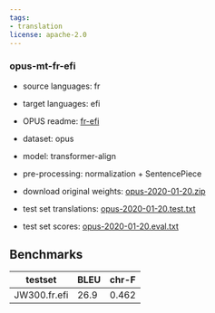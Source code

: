 ```yaml
---
tags:
- translation
license: apache-2.0
---
```


### opus-mt-fr-efi

* source languages: fr
* target languages: efi
*  OPUS readme: [fr-efi](https://github.com/Helsinki-NLP/OPUS-MT-train/blob/master/models/fr-efi/README.md)

*  dataset: opus
* model: transformer-align
* pre-processing: normalization + SentencePiece
* download original weights: [opus-2020-01-20.zip](https://object.pouta.csc.fi/OPUS-MT-models/fr-efi/opus-2020-01-20.zip)
* test set translations: [opus-2020-01-20.test.txt](https://object.pouta.csc.fi/OPUS-MT-models/fr-efi/opus-2020-01-20.test.txt)
* test set scores: [opus-2020-01-20.eval.txt](https://object.pouta.csc.fi/OPUS-MT-models/fr-efi/opus-2020-01-20.eval.txt)

## Benchmarks

| testset               | BLEU  | chr-F |
|-----------------------|-------|-------|
| JW300.fr.efi 	| 26.9 	| 0.462 |

